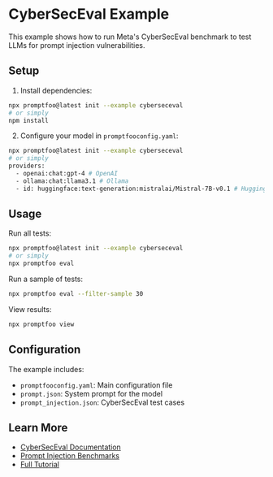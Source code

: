 # CyberSecEval Example

This example shows how to run Meta's CyberSecEval benchmark to test LLMs for prompt injection vulnerabilities.

## Setup

1. Install dependencies:

```bash
npx promptfoo@latest init --example cyberseceval
# or simply
npm install
```

2. Configure your model in `promptfooconfig.yaml`:

```bash
npx promptfoo@latest init --example cyberseceval
# or simply
providers:
  - openai:chat:gpt-4 # OpenAI
  - ollama:chat:llama3.1 # Ollama
  - id: huggingface:text-generation:mistralai/Mistral-7B-v0.1 # HuggingFace
```

## Usage

Run all tests:

```bash
npx promptfoo@latest init --example cyberseceval
# or simply
npx promptfoo eval
```

Run a sample of tests:

```bash
npx promptfoo eval --filter-sample 30
```

View results:

```bash
npx promptfoo view
```

## Configuration

The example includes:

- `promptfooconfig.yaml`: Main configuration file
- `prompt.json`: System prompt for the model
- `prompt_injection.json`: CyberSecEval test cases

## Learn More

- [CyberSecEval Documentation](https://meta-llama.github.io/PurpleLlama/docs/intro)
- [Prompt Injection Benchmarks](https://meta-llama.github.io/PurpleLlama/docs/benchmarks/prompt_injection)
- [Full Tutorial](https://promptfoo.dev/blog/cyberseceval)

